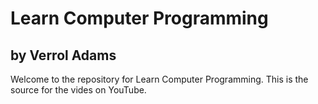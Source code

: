 # Learn Computer Programming
## by Verrol Adams

Welcome to the repository for Learn Computer Programming. This is the source for the vides on YouTube.
